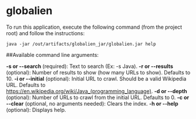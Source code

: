 # globalien

To run this application, execute the following command (from the project root) and follow the instructions:

`java -jar /out/artifacts/globalien_jar/globalien.jar help`

##Available command line arguments:

**-s or --search** (required): Text to search (Ex: -s Java).
**-r or --results** (optional): Number of results to show (how many URLs to show). Defaults to 10.
**-i or --initial** (optional): Initial URL to crawl. Should be a valid Wikipedia URL. Defaults to https://en.wikipedia.org/wiki/Java_(programming_language).
**-d or --depth** (optional): Number of URLs to crawl from the initial URL. Defaults to 0.
**-c or --clear** (optional, no arguments needed): Clears the index.
**-h or --help** (optional): Displays help.